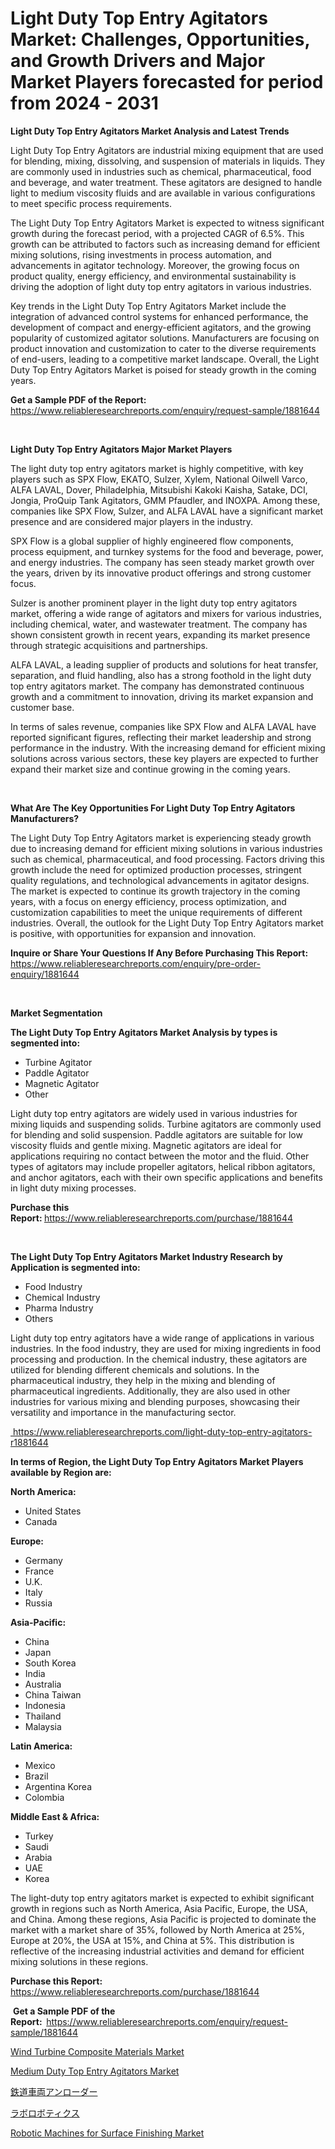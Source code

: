 <p><h1>Light Duty Top Entry Agitators Market: Challenges, Opportunities, and Growth Drivers and Major Market Players forecasted for period from 2024 - 2031</h1></p><p><strong>Light Duty Top Entry Agitators Market Analysis and Latest Trends</strong></p>
<p><p>Light Duty Top Entry Agitators are industrial mixing equipment that are used for blending, mixing, dissolving, and suspension of materials in liquids. They are commonly used in industries such as chemical, pharmaceutical, food and beverage, and water treatment. These agitators are designed to handle light to medium viscosity fluids and are available in various configurations to meet specific process requirements.</p><p>The Light Duty Top Entry Agitators Market is expected to witness significant growth during the forecast period, with a projected CAGR of 6.5%. This growth can be attributed to factors such as increasing demand for efficient mixing solutions, rising investments in process automation, and advancements in agitator technology. Moreover, the growing focus on product quality, energy efficiency, and environmental sustainability is driving the adoption of light duty top entry agitators in various industries.</p><p>Key trends in the Light Duty Top Entry Agitators Market include the integration of advanced control systems for enhanced performance, the development of compact and energy-efficient agitators, and the growing popularity of customized agitator solutions. Manufacturers are focusing on product innovation and customization to cater to the diverse requirements of end-users, leading to a competitive market landscape. Overall, the Light Duty Top Entry Agitators Market is poised for steady growth in the coming years.</p></p>
<p><strong>Get a Sample PDF of the Report:&nbsp;</strong> <a href="https://www.reliableresearchreports.com/enquiry/request-sample/1881644">https://www.reliableresearchreports.com/enquiry/request-sample/1881644</a></p>
<p>&nbsp;</p>
<p><strong>Light Duty Top Entry Agitators Major Market Players</strong></p>
<p><p>The light duty top entry agitators market is highly competitive, with key players such as SPX Flow, EKATO, Sulzer, Xylem, National Oilwell Varco, ALFA LAVAL, Dover, Philadelphia, Mitsubishi Kakoki Kaisha, Satake, DCI, Jongia, ProQuip Tank Agitators, GMM Pfaudler, and INOXPA. Among these, companies like SPX Flow, Sulzer, and ALFA LAVAL have a significant market presence and are considered major players in the industry.</p><p>SPX Flow is a global supplier of highly engineered flow components, process equipment, and turnkey systems for the food and beverage, power, and energy industries. The company has seen steady market growth over the years, driven by its innovative product offerings and strong customer focus.</p><p>Sulzer is another prominent player in the light duty top entry agitators market, offering a wide range of agitators and mixers for various industries, including chemical, water, and wastewater treatment. The company has shown consistent growth in recent years, expanding its market presence through strategic acquisitions and partnerships.</p><p>ALFA LAVAL, a leading supplier of products and solutions for heat transfer, separation, and fluid handling, also has a strong foothold in the light duty top entry agitators market. The company has demonstrated continuous growth and a commitment to innovation, driving its market expansion and customer base.</p><p>In terms of sales revenue, companies like SPX Flow and ALFA LAVAL have reported significant figures, reflecting their market leadership and strong performance in the industry. With the increasing demand for efficient mixing solutions across various sectors, these key players are expected to further expand their market size and continue growing in the coming years.</p></p>
<p>&nbsp;</p>
<p><strong>What Are The Key Opportunities For Light Duty Top Entry Agitators Manufacturers?</strong></p>
<p><p>The Light Duty Top Entry Agitators market is experiencing steady growth due to increasing demand for efficient mixing solutions in various industries such as chemical, pharmaceutical, and food processing. Factors driving this growth include the need for optimized production processes, stringent quality regulations, and technological advancements in agitator designs. The market is expected to continue its growth trajectory in the coming years, with a focus on energy efficiency, process optimization, and customization capabilities to meet the unique requirements of different industries. Overall, the outlook for the Light Duty Top Entry Agitators market is positive, with opportunities for expansion and innovation.</p></p>
<p><strong>Inquire or Share Your Questions If Any Before Purchasing This Report:</strong> <a href="https://www.reliableresearchreports.com/enquiry/pre-order-enquiry/1881644">https://www.reliableresearchreports.com/enquiry/pre-order-enquiry/1881644</a></p>
<p>&nbsp;</p>
<p><strong>Market Segmentation</strong></p>
<p><strong>The Light Duty Top Entry Agitators Market Analysis by types is segmented into:</strong></p>
<p><ul><li>Turbine Agitator</li><li>Paddle Agitator</li><li>Magnetic Agitator</li><li>Other</li></ul></p>
<p><p>Light duty top entry agitators are widely used in various industries for mixing liquids and suspending solids. Turbine agitators are commonly used for blending and solid suspension. Paddle agitators are suitable for low viscosity fluids and gentle mixing. Magnetic agitators are ideal for applications requiring no contact between the motor and the fluid. Other types of agitators may include propeller agitators, helical ribbon agitators, and anchor agitators, each with their own specific applications and benefits in light duty mixing processes.</p></p>
<p><strong>Purchase this Report:&nbsp;</strong><a href="https://www.reliableresearchreports.com/purchase/1881644">https://www.reliableresearchreports.com/purchase/1881644</a></p>
<p>&nbsp;</p>
<p><strong>The Light Duty Top Entry Agitators Market Industry Research by Application is segmented into:</strong></p>
<p><ul><li>Food Industry</li><li>Chemical Industry</li><li>Pharma Industry</li><li>Others</li></ul></p>
<p><p>Light duty top entry agitators have a wide range of applications in various industries. In the food industry, they are used for mixing ingredients in food processing and production. In the chemical industry, these agitators are utilized for blending different chemicals and solutions. In the pharmaceutical industry, they help in the mixing and blending of pharmaceutical ingredients. Additionally, they are also used in other industries for various mixing and blending purposes, showcasing their versatility and importance in the manufacturing sector.</p></p>
<p><a href="https://www.reliableresearchreports.com/light-duty-top-entry-agitators-r1881644">&nbsp;https://www.reliableresearchreports.com/light-duty-top-entry-agitators-r1881644</a></p>
<p><strong>In terms of Region, the Light Duty Top Entry Agitators Market Players available by Region are:</strong></p>
<p>
    <p> <strong> North America: </strong>
        <ul>
            <li>United States</li>
            <li>Canada</li>
        </ul>
        </p> 
    <p> <strong> Europe: </strong>
        <ul>
            <li>Germany</li>
            <li>France</li>
            <li>U.K.</li>
            <li>Italy</li>
            <li>Russia</li>
        </ul>
        </p> 
    <p> <strong> Asia-Pacific: </strong>
        <ul>
            <li>China</li>
            <li>Japan</li>
            <li>South Korea</li>
            <li>India</li>
            <li>Australia</li>
            <li>China Taiwan</li>
            <li>Indonesia</li>
            <li>Thailand</li>
            <li>Malaysia</li>
        </ul>
        </p> 
    <p> <strong> Latin America: </strong>
        <ul>
            <li>Mexico</li>
            <li>Brazil</li>
            <li>Argentina Korea</li>
            <li>Colombia</li>
        </ul>
        </p> 
    <p> <strong> Middle East & Africa: </strong>
        <ul>
            <li>Turkey</li>
            <li>Saudi</li>
            <li>Arabia</li>
            <li>UAE</li>
            <li>Korea</li>
        </ul>
    </p>
    </p>
<p><p>The light-duty top entry agitators market is expected to exhibit significant growth in regions such as North America, Asia Pacific, Europe, the USA, and China. Among these regions, Asia Pacific is projected to dominate the market with a market share of 35%, followed by North America at 25%, Europe at 20%, the USA at 15%, and China at 5%. This distribution is reflective of the increasing industrial activities and demand for efficient mixing solutions in these regions.</p></p>
<p><strong>Purchase this Report: </strong><a href="https://www.reliableresearchreports.com/purchase/1881644">https://www.reliableresearchreports.com/purchase/1881644</a></p>
<p>&nbsp;<strong>Get a Sample PDF of the Report:&nbsp;&nbsp;</strong><a href="https://www.reliableresearchreports.com/enquiry/request-sample/1881644">https://www.reliableresearchreports.com/enquiry/request-sample/1881644</a></p>
<p><strong></strong></p>
<p><p><a href="https://issuu.com/reportprime-2/docs/wind-turbine-composite-materials-market-size-2030.">Wind Turbine Composite Materials Market</a></p><p><a href="https://github.com/Angelnienowdseej3e45z3p8c/Market-Research-Report-List-2/blob/main/medium-duty-top-entry-agitators-market.md">Medium Duty Top Entry Agitators Market</a></p><p><a href="https://github.com/gfggqjbfys368009/Market-Research-Report-List-1/blob/main/191943944211.md">鉄道車両アンローダー</a></p><p><a href="https://github.com/vlcostes/Market-Research-Report-List-1/blob/main/248742744212.md">ラボロボティクス</a></p><p><a href="https://github.com/brentleyjimmiealvaradoz4l1rea/Market-Research-Report-List-2/blob/main/robotic-machines-for-surface-finishing-market.md">Robotic Machines for Surface Finishing Market</a></p></p>